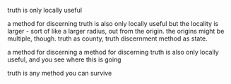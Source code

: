 truth is only locally useful

a method for discerning truth is also only locally useful but the locality is larger - sort of like a larger radius, out from the origin. the origins might be multiple, though. truth as county, truth discernment method as state.

a method for discerning a method for discerning truth is also only locally useful, and you see where this is going

truth is any method you can survive
